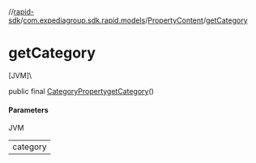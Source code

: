 //[rapid-sdk](../../../index.md)/[com.expediagroup.sdk.rapid.models](../index.md)/[PropertyContent](index.md)/[getCategory](get-category.md)

# getCategory

[JVM]\

public final [CategoryProperty](../-category-property/index.md)[getCategory](get-category.md)()

#### Parameters

JVM

| |
|---|
| category |
